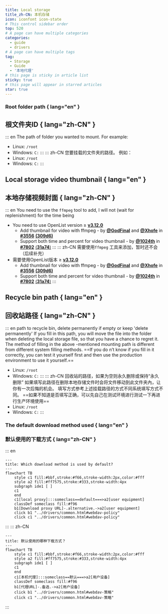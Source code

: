 ```yaml
---
title: Local storage
title_zh-CN: 本机存储
icon: iconfont icon-state
# This control sidebar order
top: 520
# A page can have multiple categories
categories:
  - guide
  - drivers
# A page can have multiple tags
tag:
  - Storage
  - Guide
  - '本地代理'
# this page is sticky in article list
sticky: true
# this page will appear in starred articles
star: true
---
```


### **Root folder path** { lang="en" }

## **根文件夹ID** { lang="zh-CN" }

::: en
The path of folder you wanted to mount. For example:

- Linux: `/root`
- Windows: `C:`
  :::
  ::: zh-CN
  您要挂载的文件夹的路径。 例如：
- Linux: `/root`
- Windows: `C:`
  :::

## **Local storage video thumbnail** { lang="en" }

## **本地存储视频封面** { lang="zh-CN" }

::: en
You need to use the `ffmpeg` tool to add, I will not (wait for replenishment) for the time being

- You need to use OpenList version ≥ [**v3.12.0**](https://github.com/alist-org/alist/releases/tag/v3.12.0)
  - Add thumbnail for video with ffmpeg - by [**@GodFinal**](https://github.com/GodFinal) and [**@Xhofe**](https://github.com/Xhofe) in [**#3556**](https://github.com/alist-org/alist/pull/3556) [**(309d6)**](https://github.com/alist-org/alist/commit/309d655)
  - Support both time and percent for video thumbnail - by [**@1024th**](https://github.com/1024th) in [**#7802**](https://github.com/AlistGo/alist/pull/7802) [(**31a74**)](https://github.com/AlistGo/alist/commit/31a74708)
    :::
    ::: zh-CN
    需要使用`ffmpeg` 工具来添加，暂时还不会（后续补充）
- 需要使用OpenList版本 ≥ [**v3.12.0**](https://github.com/alist-org/alist/releases/tag/v3.12.0)
  - Add thumbnail for video with ffmpeg - by [**@GodFinal**](https://github.com/GodFinal) and [**@Xhofe**](https://github.com/Xhofe) in [**#3556**](https://github.com/alist-org/alist/pull/3556) [**(309d6)**](https://github.com/alist-org/alist/commit/309d655)
  - Support both time and percent for video thumbnail - by [**@1024th**](https://github.com/1024th) in [**#7802**](https://github.com/AlistGo/alist/pull/7802) [(**31a74**)](https://github.com/AlistGo/alist/commit/31a74708)
    :::

## **Recycle bin path** { lang="en" }

## **回收站路径** { lang="zh-CN" }

::: en
path to recycle bin, delete permanently if empty or keep 'delete permanently'
If you fill in this path, you will move the file into the folder when deleting the local storage file, so that you have a chance to regret it.
The method of filling in the above -mentioned mounting path is different from different system filling methods.
==If you do n’t know if you fill in it correctly, you can test it yourself first and then use the production environment to use it yourself.==

- Linux: `/root`
- Windows: `C:`
  :::
  ::: zh-CN
  回收站的路径，如果为空则永久删除或保持“永久删除”
  如果填写此路径在删除本地存储文件时会将文件移动到此文件夹內，让你有一次后悔的机会。
  填写方式参考上述挂载路径的方式不同系统填写方式不同。
  ==如果不知道是否填写正确，可以先自己在测试环境进行测试一下再进行生产环境使用==
- Linux: `/root`
- Windows: `C:`
  :::

### **The default download method used** { lang="en" }

### **默认使用的下载方式** { lang="zh-CN" }

::: en

```mermaid
---
title: Which download method is used by default?
---
flowchart TB
    style c1 fill:#bbf,stroke:#f66,stroke-width:2px,color:#fff
    style a2 fill:#ff7575,stroke:#333,stroke-width:4px
    subgraph ide1 [ ]
    c1
    end
    c1[local proxy]:::someclass==default===>a2[user equipment]
    classDef someclass fill:#f96
    b1[Download proxy URL]-.alternative.->a2[user equipment]
    click b1 "../drivers/common.html#webdav-policy"
    click c1 "../drivers/common.html#webdav-policy"
```

:::
::: zh-CN

```mermaid
---
title: 默认使用的哪种下载方式？
---
flowchart TB
    style c1 fill:#bbf,stroke:#f66,stroke-width:2px,color:#fff
    style a2 fill:#ff7575,stroke:#333,stroke-width:4px
    subgraph ide1 [ ]
    c1
    end
    c1[本机代理]:::someclass==默认===>a2[用户设备]
    classDef someclass fill:#f96
    b1[代理URL]-.备选.->a2[用户设备]
    click b1 "../drivers/common.html#webdav-策略"
    click c1 "../drivers/common.html#webdav-策略"
```

:::
